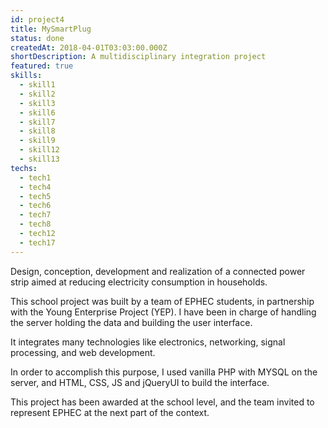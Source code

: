 ```yaml
---
id: project4
title: MySmartPlug
status: done
createdAt: 2018-04-01T03:03:00.000Z
shortDescription: A multidisciplinary integration project
featured: true
skills:
  - skill1
  - skill2
  - skill3
  - skill6  
  - skill7
  - skill8
  - skill9
  - skill12
  - skill13
techs:
  - tech1
  - tech4
  - tech5
  - tech6
  - tech7
  - tech8
  - tech12
  - tech17
---
```

Design, conception, development and realization of a connected power strip aimed at reducing electricity consumption in households.

This school project was built by a team of EPHEC students, in partnership with the Young Enterprise Project (YEP).
I have been in charge of handling the server holding the data and building the user interface. 

It integrates many technologies like electronics, networking, signal processing, and web development.

In order to accomplish this purpose, I used vanilla PHP with MYSQL on the server, and HTML, CSS, JS and jQueryUI to build the interface.

This project has been awarded at the school level, and the team invited to represent EPHEC at the next part of the context.
